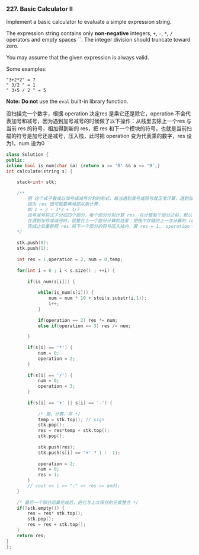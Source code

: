 ### 227. Basic Calculator II

Implement a basic calculator to evaluate a simple expression string.

The expression string contains only **non-negative** integers, `+`, `-`, `*`, `/` operators and empty spaces ``. The integer division should truncate toward zero.

You may assume that the given expression is always valid.

Some examples:

```
"3+2*2" = 7
" 3/2 " = 1
" 3+5 / 2 " = 5

```

**Note:** **Do not** use the `eval` built-in library function.

没扫描完一个数字，根据 operation 决定res 是乘它还是除它，operation 不会代表加号和减号，因为遇到加号减号的时候做了以下操作：从栈里去除上一个res 与当前 res 的符号，相加得到新的 res，把 res 和下一个模块的符号，也就是当前扫描的符号是加号还是减号，压入栈，此时把 operation 变为代表乘的数字，res 设为1，num 设为0

```c++
class Solution {
public:
inline bool is_num(char &a) {return a >= '0' && a <= '9';}
int calculate(string s) {

    stack<int> stk;
    
    /**
        把 这个式子看成以加号或减号分割的形式，每当遇到乘号或除号就正常计算，遇到加号或减号就得保存之前计算的结果 
        因为 res 很可能要再局部从新计算.
        如 1 + 2 - 3*3 + 3/7
        加号减号将式子分成四个部分，每个部分分别计算 res，在计算每个部分之前，默认 res = 1，operation = 2（乘），
        在遇到加号或减号时，就整合上一个部分计算的结果：把栈中存储的上一次计算的 res 结果和符号取出来，符号是本次计算部分的符号。在整合 res
        完成之后重新把 res 和下一个部分的符号压入栈内，置 res = 1， operation = 2，继续计算下一步分
    */
    
    stk.push(0);
    stk.push(1);
    
    int res = 1,operation = 2, num = 0,temp;
    
    for(int i = 0 ; i < s.size() ; ++i) {
        
        if(is_num(s[i])) {
            
            while(is_num(s[i])) {
                num = num * 10 + stoi(s.substr(i,1));
                i++;
            }
            
            if(operation == 2) res *= num;
            else if(operation == 3) res /= num;

        }
        
        if(s[i] == '*') {
            num = 0;
            operation = 2;
        }
        
        if(s[i] == '/') {
            num = 0;
            operation = 3;
        }
        
        if(s[i] == '+' || s[i] == '-') {
           
            /* 取，计算，存 */
            temp = stk.top(); // sign
            stk.pop();
            res = res*temp + stk.top();
            stk.pop();
            
            stk.push(res);
            stk.push(s[i] == '+' ? 1 : -1);
            
            operation = 2;
            num = 0;
            res = 1;
        }
        // cout << i << ":" << res << endl;
    }
    
    /* 最后一个部分运算完成后，把它与上次保存的元素整合 */
    if(!stk.empty()) {
        res = res* stk.top();
        stk.pop();
        res = res + stk.top();
    }
    return res;
}
};
```

